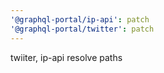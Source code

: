 ```yaml
---
'@graphql-portal/ip-api': patch
'@graphql-portal/twitter': patch
---
```


twiiter, ip-api resolve paths
